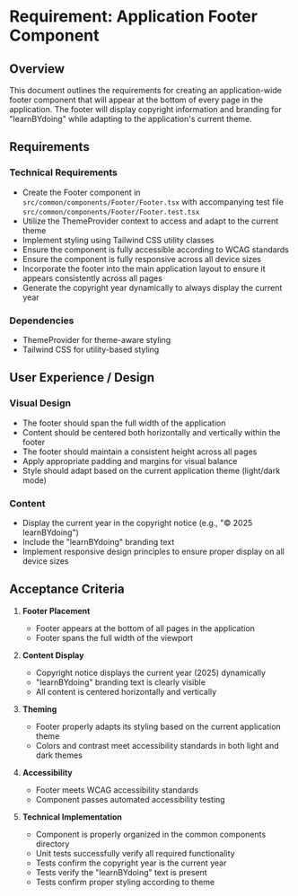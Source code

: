 # Requirement: Application Footer Component

## Overview

This document outlines the requirements for creating an application-wide footer component that will appear at the bottom of every page in the application. The footer will display copyright information and branding for "learnBYdoing" while adapting to the application's current theme.

## Requirements

### Technical Requirements

- Create the Footer component in `src/common/components/Footer/Footer.tsx` with accompanying test file `src/common/components/Footer/Footer.test.tsx`
- Utilize the ThemeProvider context to access and adapt to the current theme
- Implement styling using Tailwind CSS utility classes
- Ensure the component is fully accessible according to WCAG standards
- Ensure the component is fully responsive across all device sizes
- Incorporate the footer into the main application layout to ensure it appears consistently across all pages
- Generate the copyright year dynamically to always display the current year

### Dependencies

- ThemeProvider for theme-aware styling
- Tailwind CSS for utility-based styling

## User Experience / Design

### Visual Design

- The footer should span the full width of the application
- Content should be centered both horizontally and vertically within the footer
- The footer should maintain a consistent height across all pages
- Apply appropriate padding and margins for visual balance
- Style should adapt based on the current application theme (light/dark mode)

### Content

- Display the current year in the copyright notice (e.g., "© 2025 learnBYdoing")
- Include the "learnBYdoing" branding text
- Implement responsive design principles to ensure proper display on all device sizes

## Acceptance Criteria

1. **Footer Placement**

   - Footer appears at the bottom of all pages in the application
   - Footer spans the full width of the viewport

2. **Content Display**

   - Copyright notice displays the current year (2025) dynamically
   - "learnBYdoing" branding text is clearly visible
   - All content is centered horizontally and vertically

3. **Theming**

   - Footer properly adapts its styling based on the current application theme
   - Colors and contrast meet accessibility standards in both light and dark themes

4. **Accessibility**

   - Footer meets WCAG accessibility standards
   - Component passes automated accessibility testing

5. **Technical Implementation**
   - Component is properly organized in the common components directory
   - Unit tests successfully verify all required functionality
   - Tests confirm the copyright year is the current year
   - Tests verify the "learnBYdoing" text is present
   - Tests confirm proper styling according to theme
